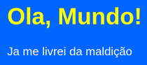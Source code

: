 <!DOCTYPE html>
<html lang="pt-br">
  <head>
    <meta charset="UTF-8">
    <meta http-equiv="X-UA-Compatible" content="IE=edge">
    <meta name="viewport" content="width=device-width, initial-scale=1.0">
    <title>MEU PRIMEIRO JS</title>
      <style>
        body{
        background-color: rgb(0, 102, 255);
            color: white;
            font: normal 20pt Arial;
        }
        h1 {
            color: yellow;
         }
    </style>
  </head>
  <body>
     <h1>Ola, Mundo!</h1>
      <p>Ja me livrei da maldição</p>
      <script>
          window.alert('Minha Primeira Msg')
          window.confirm('Esta gostando de JS')
         window.prompt('Qual é seu nome?')
    </script>
  </body>
</html>

